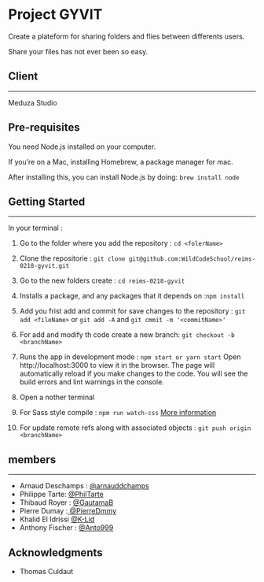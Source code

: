 # Project GYVIT

Create a plateform for sharing folders and flies between differents users.

Share your files has not ever been so easy.

## Client

---

Meduza Studio

## Pre-requisites

You need Node.js installed on your computer.

If you’re on a Mac, installing Homebrew, a package manager for mac.

After installing this, you can install Node.js by doing: `brew install node`

## Getting Started

---

In your terminal :

1.  Go to the folder where you add the repository : `cd <folerName>`

2.  Clone the repositorie : `git clone git@github.com:WildCodeSchool/reims-0218-gyvit.git`

3.  Go to the new folders create : `cd reims-0218-gyvit`

4.  Installs a package, and any packages that it depends on :`npm install`

5.  Add you frist add and commit for save changes to the repository : `git add <fileName>` or `git add -A` and `git cmmit -m '<commitName>'`

6.  For add and modify th code create a new branch: `git checkout -b <branchName>`

7.  Runs the app in development mode : `npm start or yarn start`
    Open http://localhost:3000 to view it in the browser.
    The page will automatically reload if you make changes to the code.
    You will see the build errors and lint warnings in the console.

8.  Open a nother terminal

9.  For Sass style compile : `npm run watch-css`
    [More information](https://github.com/facebook/create-react-app/blob/master/packages/react-scripts/template/README.md#adding-a-css-preprocessor-sass-less-etc)

10. For update remote refs along with associated objects : `git push origin <branchName>`

## members

---

- Arnaud Deschamps : [@arnauddchamps](https://github.com/arnauddchamps)
- Philippe Tarte: [@PhilTarte](https://github.com/PhiTarte)
- Thibaud Royer : [@GautamaB](https://github.com/GautamaB)
- Pierre Dumay :[ @PierreDmmy](https://github.com/PierreDmyy)
- Khalid El Idrissi [@K-Lid](https://github.com/K-Lid)
- Anthony Fischer : [@Anto999](https://github.com/anto999)

## Acknowledgments

- Thomas Culdaut
